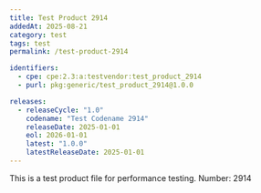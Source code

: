 ```yaml
---
title: Test Product 2914
addedAt: 2025-08-21
category: test
tags: test
permalink: /test-product-2914

identifiers:
  - cpe: cpe:2.3:a:testvendor:test_product_2914
  - purl: pkg:generic/test_product_2914@1.0.0

releases:
  - releaseCycle: "1.0"
    codename: "Test Codename 2914"
    releaseDate: 2025-01-01
    eol: 2026-01-01
    latest: "1.0.0"
    latestReleaseDate: 2025-01-01
---
```


This is a test product file for performance testing. Number: 2914
